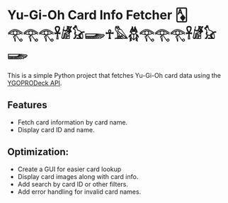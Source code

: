 # Yu-Gi-Oh Card Info Fetcher 🃁 𓂀𓂀𓂀𓋹𓁈𓃠𓆃☥𓅓𓆣𓂀𓂀𓂀𓋹𓁈𓃠𓆃
This is a simple Python project that fetches Yu-Gi-Oh card data 
using the [YGOPRODeck API](https://db.ygoprodeck.com/api-guide/).

## Features
- Fetch card information by card name.
- Display card ID and name.
  
## Optimization:
- Create a GUI for easier card lookup
- Display card images along with card info.
- Add search by card ID or other filters.
- Add error handling for invalid card names.

